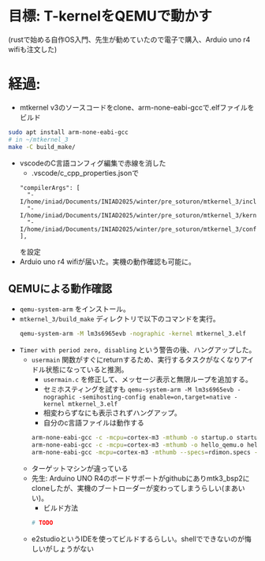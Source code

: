 # 目標: T-kernelをQEMUで動かす

(rustで始める自作OS入門、先生が勧めていたので電子で購入、Arduio uno r4 wifiも注文した)

# 経過: 
- mtkernel v3のソースコードをclone、arm-none-eabi-gccで.elfファイルをビルド
```bash
sudo apt install arm-none-eabi-gcc
# in ~/mtkernel_3 
make -C build_make/ 
```
- vscodeのC言語コンフィグ編集で赤線を消した
  - .vscode/c_cpp_properties.jsonで
  ```
  "compilerArgs": [
    "-I/home/iniad/Documents/INIAD2025/winter/pre_soturon/mtkernel_3/include",
    "-I/home/iniad/Documents/INIAD2025/winter/pre_soturon/mtkernel_3/kernel/knlinc",
    "-I/home/iniad/Documents/INIAD2025/winter/pre_soturon/mtkernel_3/config"
  ],
  ```
  を設定
- Arduio uno r4 wifiが届いた。実機の動作確認も可能に。

## QEMUによる動作確認
- `qemu-system-arm` をインストール。
- `mtkernel_3/build_make` ディレクトリで以下のコマンドを実行。
   ```bash
   qemu-system-arm -M lm3s6965evb -nographic -kernel mtkernel_3.elf
   ```
- `Timer with period zero, disabling` という警告の後、ハングアップした。
  - `usermain` 関数がすぐにreturnするため、実行するタスクがなくなりアイドル状態になっていると推測。
    - `usermain.c` を修正して、メッセージ表示と無限ループを追加する。
    - セミホスティングを試すも
    ```qemu-system-arm -M lm3s6965evb -nographic -semihosting-config enable=on,target=native -kernel mtkernel_3.elf```
    - 相変わらずなにも表示されずハングアップ。
    - 自分のc言語ファイルは動作する
    ```bash
    arm-none-eabi-gcc -c -mcpu=cortex-m3 -mthumb -o startup.o startup.s
    arm-none-eabi-gcc -c -mcpu=cortex-m3 -mthumb -o hello_qemu.o hello_qemu.c  
    arm-none-eabi-gcc -mcpu=cortex-m3 -mthumb --specs=rdimon.specs -T linker.ld -o hello_qemu.elf startup.o hello_qemu.o -nostartfiles
    ```
  - ターゲットマシンが違っている
  - 先生: Arduino UNO R4のボードサポートがgithubにありmtk3_bsp2にcloneしたが、実機のブートローダーが変わってしまうらしい(まあいい)。
    - ビルド方法
    ```bash
    # TODO
    ```
  - e2studioというIDEを使ってビルドするらしい。shellでできないのが悔しいがしょうがない
